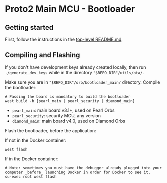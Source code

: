 # Proto2 Main MCU - Bootloader

## Getting started

First, follow the instructions in the [top-level README.md](../README.md).

## Compiling and Flashing

If you don't have development keys already created locally, then run
`./generate_dev_keys` while in the directory `"$REPO_DIR"/utils/ota/`.

Make sure you are in `"$REPO_DIR"/orb/bootloader_main/` directory.
Compile the bootloader:

```shell
# Passing the board is mandatory to build the bootloader
west build -b [pearl_main | pearl_security | diamond_main]
```

- `pearl_main`: main board v3.1+, used on Pearl Orbs
- `pearl_security`: security MCU, any version
- `diamond_main`: main board v4.0, used on Diamond Orbs

Flash the bootloader, before the application:

If not in the Docker container:

```shell
west flash
```

If in the Docker container:

```shell
# Note: sometimes you must have the debugger already plugged into your computer _before_ launching Docker in order for Docker to see it.
su-exec root west flash
```
